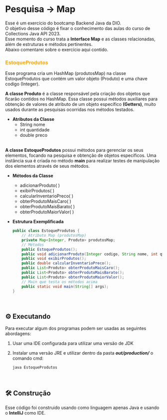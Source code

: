 # Pesquisa -> Map
Esse é um exercício do bootcamp Backend Java da DIO. <br>
O objetivo desse código é fixar o conhecimento das aulas do curso de Collections Java API 2023. <br>
Esse momento do curso trata a **Interface Map** e as classes relacionadas, além de estruturas e métodos pertinentes. <br>
Abaixo comentarei sobre o exercício aqui contido.

### <span style="color: #FA0">EstoqueProdutos</span>
Esse programa cria um HashMap (produtosMap) na classe EstoqueProdutos que contém um valor objeto (Produto) e uma chave codigo (Integer). <br>

**A classe Produto** é a classe responsável pela criação dos objetos que ficarão contidos no HashMap. Essa classe possui métodos auxiliares para obtenção de valores de atributo de um objeto específico **(Getters)**, muito usados durante as pesquisas ocorridas nos métodos testados.

- **Atributos da Classe**
    - String nome
    - int quantidade
    - double preco

<br>**A classe EstoqueProdutos** possui métodos para gerenciar os seus elementos, focando na pesquisa e obtenção de objetos específicos. Uma instância sua é criada no método **main** para realizar testes de manipulação dos elementos através de seus métodos. <br>

- **Métodos da Classe**
    - adicionarProduto( )
    - exibirProdutos( )
    - calcularInventarioPreco( )
    - obterProdutoMaisCaro( )
    - obterProdutoMaisBarato( )
    - obterProdutoMaiorValor( )

- **Estrutura Exemplificada**
    ```java
    public class EstoqueProdutos {
        // Atributo Map (produtosMap)
        private Map<Integer, Produto> produtosMap;
        // Métodos
        public EstoqueProdutos();
        public void adicionarProduto(Integer codigo, String nome, int quantidade, double preco);
        public void exibirProdutos();
        public double calcularInventarioPreco();
        public List<Produto> obterProdutoMaisCaro();
        public List<Produto> obterProdutoMaisBarato();
        public List<Produto> obterProdutoMaiorValor();
        // Main que testa os métodos acima
        public static void main(String[] args);
    }
    ```
<br>

## :gear: Executando
Para executar algum dos programas podem ser usadas as seguintes abordagens: <br>
1. Usar uma IDE configurada para utilizar uma versão de JDK

2. Instalar uma versão JRE e utilizar dentro da pasta **_out/production/_** o comando cmd: 
    ```
    java EstoqueProdutos
    ```
<br>

## :hammer_and_wrench: Construção
Esse código foi construido usando como linguagem apenas Java e usando o **IntelliJ** como IDE.